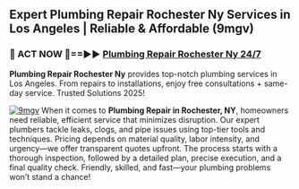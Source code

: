 ## Expert Plumbing Repair Rochester Ny Services in Los Angeles | Reliable & Affordable (9mgv)  

<h3>🚿 ACT NOW 🌟==►► <a href="https://tinyurl.com/2ne6vx2x" rel="nofollow">Plumbing Repair Rochester Ny 24/7</a></h3>

**Plumbing Repair Rochester Ny** provides top-notch plumbing services in Los Angeles. From repairs to installations, enjoy free consultations + same-day service. Trusted Solutions 2025!

[![9mgv](https://i.imgur.com/4PFF4AK.jpeg)](https://tinyurl.com/2ne6vx2x)
When it comes to **Plumbing Repair in Rochester, NY**, homeowners need reliable, efficient service that minimizes disruption. Our expert plumbers tackle leaks, clogs, and pipe issues using top-tier tools and techniques. Pricing depends on material quality, labor intensity, and urgency—we offer transparent quotes upfront. The process starts with a thorough inspection, followed by a detailed plan, precise execution, and a final quality check. Friendly, skilled, and fast—your plumbing problems won’t stand a chance!